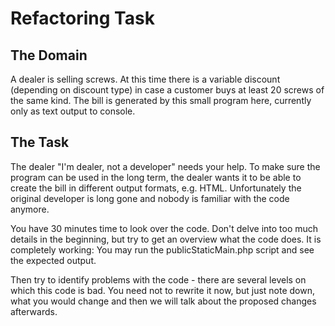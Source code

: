 Refactoring Task
================

The Domain
----------

A dealer is selling screws. At this time there is a variable discount (depending on discount type)
in case a customer buys at least 20 screws of the same kind.
The bill is generated by this small program here, currently only as text output to console.

The Task
--------

The dealer "I'm dealer, not a developer" needs your help. To make sure the program can be used in the long term, the
dealer wants it to be able to create the bill in different output formats, e.g. HTML. Unfortunately the original
developer is long gone and nobody is familiar with the code anymore.

You have 30 minutes time to look over the code. Don't delve into  too much
details in the beginning, but try to get an overview what the code does. It
is completely working: You may run the publicStaticMain.php script and see
the expected output.

Then try to identify problems with the code - there are several levels
on which this code is bad. You need not to rewrite it now, but just note
down, what you would change and then we will talk about the proposed
changes afterwards.